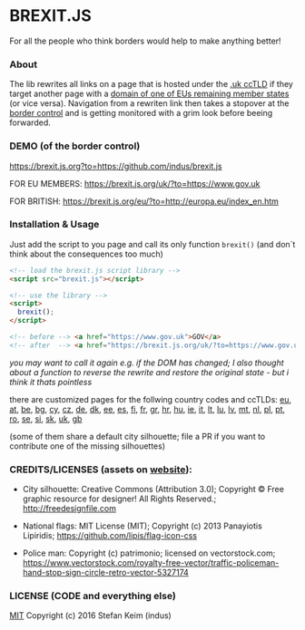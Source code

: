 # BREXIT.JS
For all the people who think borders would help to make anything better!

### About
The lib  rewrites all links on a page that is hosted under the [.uk ccTLD](https://github.com/indus/brexit.js/blob/master/brexit.js#L42)  if they target another page with a [domain of one of EUs remaining member states](https://github.com/indus/brexit.js/blob/master/brexit.js#L14-L41) (or vice versa). Navigation from a rewriten link then takes a stopover at the [border control](https://brexit.js.org?to=https://github.com/indus/brexit.js) and is getting monitored with a grim look before beeing forwarded. 

### DEMO (of the border control)

https://brexit.js.org?to=https://github.com/indus/brexit.js

FOR EU MEMBERS: https://brexit.js.org/uk/?to=https://www.gov.uk

FOR BRITISH: https://brexit.js.org/eu/?to=http://europa.eu/index_en.htm

### Installation & Usage

Just add the script to you page and call its only function ```brexit()``` (and don´t think about the consequences too much)

```html
<!-- load the brexit.js script library -->
<script src="brexit.js"></script>

<!-- use the library -->
<script>
  brexit();
</script>
```

```html
<!-- before --> <a href="https://www.gov.uk">GOV</a> 
<!-- after  --> <a href="https://brexit.js.org/uk/?to=https://www.gov.uk">GOV</a> 
```

*you may want to call it again e.g. if the DOM has changed; I also thought about a function to reverse the rewrite and restore the original state - but i think it thats pointless*

there are customized pages for the follwing country codes and ccTLDs:
[eu](https://brexit.js.org/eu/?to=https://github.com/indus/brexit.js),
[at](https://brexit.js.org/at/?to=https://github.com/indus/brexit.js),
[be](https://brexit.js.org/be/?to=https://github.com/indus/brexit.js),
[bg](https://brexit.js.org/bg/?to=https://github.com/indus/brexit.js),
[cy](https://brexit.js.org/cy/?to=https://github.com/indus/brexit.js),
[cz](https://brexit.js.org/cz/?to=https://github.com/indus/brexit.js),
[de](https://brexit.js.org/de/?to=https://github.com/indus/brexit.js),
[dk](https://brexit.js.org/dk/?to=https://github.com/indus/brexit.js),
[ee](https://brexit.js.org/ee/?to=https://github.com/indus/brexit.js),
[es](https://brexit.js.org/es/?to=https://github.com/indus/brexit.js),
[fi](https://brexit.js.org/fi/?to=https://github.com/indus/brexit.js),
[fr](https://brexit.js.org/fr/?to=https://github.com/indus/brexit.js),
[gr](https://brexit.js.org/gr/?to=https://github.com/indus/brexit.js),
[hr](https://brexit.js.org/hr/?to=https://github.com/indus/brexit.js),
[hu](https://brexit.js.org/hu/?to=https://github.com/indus/brexit.js),
[ie](https://brexit.js.org/ie/?to=https://github.com/indus/brexit.js),
[it](https://brexit.js.org/it/?to=https://github.com/indus/brexit.js),
[lt](https://brexit.js.org/lt/?to=https://github.com/indus/brexit.js),
[lu](https://brexit.js.org/lu/?to=https://github.com/indus/brexit.js),
[lv](https://brexit.js.org/lv/?to=https://github.com/indus/brexit.js),
[mt](https://brexit.js.org/mt/?to=https://github.com/indus/brexit.js),
[nl](https://brexit.js.org/nl/?to=https://github.com/indus/brexit.js),
[pl](https://brexit.js.org/pl/?to=https://github.com/indus/brexit.js),
[pt](https://brexit.js.org/pt/?to=https://github.com/indus/brexit.js),
[ro](https://brexit.js.org/ro/?to=https://github.com/indus/brexit.js),
[se](https://brexit.js.org/se/?to=https://github.com/indus/brexit.js),
[si](https://brexit.js.org/si/?to=https://github.com/indus/brexit.js),
[sk](https://brexit.js.org/sk/?to=https://github.com/indus/brexit.js),
[uk](https://brexit.js.org/uk/?to=https://github.com/indus/brexit.js),
[gb](https://brexit.js.org/gb/?to=https://github.com/indus/brexit.js)

(some of them share a default city silhouette; file a PR if you want to contribute one of the missing silhouettes)

### CREDITS/LICENSES (assets on [website](https://github.com/indus/brexit.js/tree/gh-pages)):

- City silhouette: Creative Commons (Attribution 3.0); Copyright © Free graphic resource for designer! All Rights Reserved.; http://freedesignfile.com

- National flags: MIT License (MIT); Copyright (c) 2013 Panayiotis Lipiridis; https://github.com/lipis/flag-icon-css

- Police man: Copyright (c) patrimonio; licensed on vectorstock.com; https://www.vectorstock.com/royalty-free-vector/traffic-policeman-hand-stop-sign-circle-retro-vector-5327174

### LICENSE (CODE and everything else)

[MIT](http://opensource.org/licenses/MIT) Copyright (c) 2016 Stefan Keim (indus)

